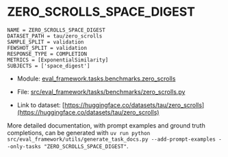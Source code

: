 # ZERO_SCROLLS_SPACE_DIGEST

````
NAME = ZERO_SCROLLS_SPACE_DIGEST
DATASET_PATH = tau/zero_scrolls
SAMPLE_SPLIT = validation
FEWSHOT_SPLIT = validation
RESPONSE_TYPE = COMPLETION
METRICS = [ExponentialSimilarity]
SUBJECTS = ['space_digest']
````

- Module: [eval_framework.tasks.benchmarks.zero_scrolls](eval_framework.tasks.benchmarks.zero_scrolls)

- File: [src/eval_framework/tasks/benchmarks/zero_scrolls.py](../../src/eval_framework/tasks/benchmarks/zero_scrolls.py)

- Link to dataset: [https://huggingface.co/datasets/tau/zero_scrolls](https://huggingface.co/datasets/tau/zero_scrolls)

More detailed documentation, with prompt examples and ground truth completions, can be generated with `uv run python src/eval_framework/utils/generate_task_docs.py --add-prompt-examples --only-tasks "ZERO_SCROLLS_SPACE_DIGEST"`.
